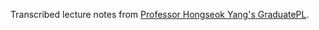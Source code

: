Transcribed lecture notes from [Professor Hongseok Yang's GraduatePL](https://github.com/hongseok-yang/graduatePL23).
